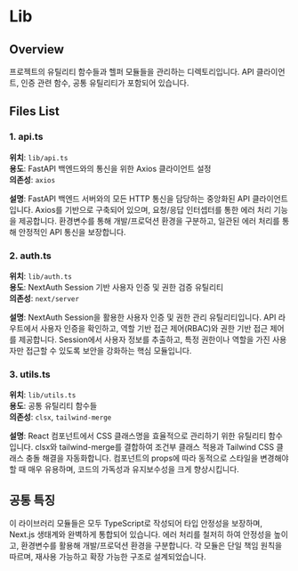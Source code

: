 # Lib

## Overview
프로젝트의 유틸리티 함수들과 헬퍼 모듈들을 관리하는 디렉토리입니다. API 클라이언트, 인증 관련 함수, 공통 유틸리티가 포함되어 있습니다.

## Files List

### 1. api.ts
**위치**: `lib/api.ts`  
**용도**: FastAPI 백엔드와의 통신을 위한 Axios 클라이언트 설정  
**의존성**: `axios`

**설명**: FastAPI 백엔드 서버와의 모든 HTTP 통신을 담당하는 중앙화된 API 클라이언트입니다. Axios를 기반으로 구축되어 있으며, 요청/응답 인터셉터를 통한 에러 처리 기능을 제공합니다. 환경변수를 통해 개발/프로덕션 환경을 구분하고, 일관된 에러 처리를 통해 안정적인 API 통신을 보장합니다.


### 2. auth.ts
**위치**: `lib/auth.ts`  
**용도**: NextAuth Session 기반 사용자 인증 및 권한 검증 유틸리티  
**의존성**: `next/server`

**설명**: NextAuth Session을 활용한 사용자 인증 및 권한 관리 유틸리티입니다. API 라우트에서 사용자 인증을 확인하고, 역할 기반 접근 제어(RBAC)와 권한 기반 접근 제어를 제공합니다. Session에서 사용자 정보를 추출하고, 특정 권한이나 역할을 가진 사용자만 접근할 수 있도록 보안을 강화하는 핵심 모듈입니다.

### 3. utils.ts
**위치**: `lib/utils.ts`  
**용도**: 공통 유틸리티 함수들  
**의존성**: `clsx`, `tailwind-merge`

**설명**: React 컴포넌트에서 CSS 클래스명을 효율적으로 관리하기 위한 유틸리티 함수입니다. clsx와 tailwind-merge를 결합하여 조건부 클래스 적용과 Tailwind CSS 클래스 충돌 해결을 자동화합니다. 컴포넌트의 props에 따라 동적으로 스타일을 변경해야 할 때 매우 유용하며, 코드의 가독성과 유지보수성을 크게 향상시킵니다.

## 공통 특징

이 라이브러리 모듈들은 모두 TypeScript로 작성되어 타입 안정성을 보장하며, Next.js 생태계와 완벽하게 통합되어 있습니다. 에러 처리를 철저히 하여 안정성을 높이고, 환경변수를 활용해 개발/프로덕션 환경을 구분합니다. 각 모듈은 단일 책임 원칙을 따르며, 재사용 가능하고 확장 가능한 구조로 설계되었습니다.
